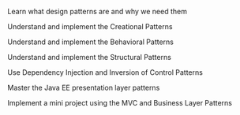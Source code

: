 Learn what design patterns are and why we need them

Understand and implement the Creational Patterns

Understand and implement the Behavioral Patterns

Understand and implement the Structural Patterns

Use Dependency Injection and Inversion of Control Patterns

Master the Java EE presentation layer patterns

Implement a mini project using the MVC and Business Layer Patterns